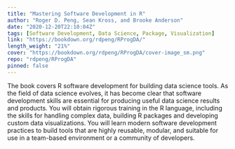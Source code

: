 ```yaml
---
title: "Mastering Software Development in R"
author: "Roger D. Peng, Sean Kross, and Brooke Anderson"
date: "2020-12-20T22:10:04Z"
tags: [Software Development, Data Science, Package, Visualization]
link: "https://bookdown.org/rdpeng/RProgDA/"
length_weight: "21%"
cover: "https://bookdown.org/rdpeng/RProgDA/cover-image_sm.png"
repo: "rdpeng/RProgDA"
pinned: false
---
```


The book covers R software development for building data science tools. As the field of data science evolves, it has become clear that software development skills are essential for producing useful data science results and products. You will obtain rigorous training in the R language, including the skills for handling complex data, building R packages and developing custom data visualizations. You will learn modern software development practices to build tools that are highly reusable, modular, and suitable for use in a team-based environment or a community of developers.
